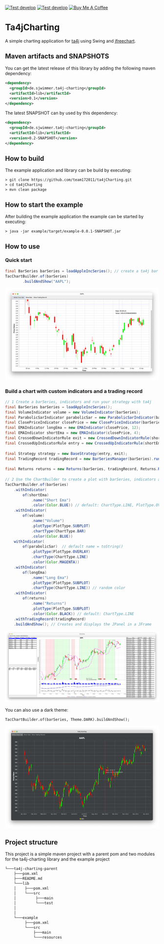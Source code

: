 [![Test develop](https://github.com/team172011/ta4jCharting/actions/workflows/test-action-master.yml/badge.svg?branch=master&event=push)](https://github.com/team172011/ta4jCharting/actions/workflows/test-action-master.yml) [![Test develop](https://github.com/team172011/ta4jCharting/actions/workflows/test-action-develop.yml/badge.svg?branch=develop&event=push)](https://github.com/team172011/ta4jCharting/actions/workflows/test-action-develop.yml)
<a href="https://buymeacoffee.com/simonjwimmer" target="_blank"><img src="https://cdn.buymeacoffee.com/buttons/default-orange.png" alt="Buy Me A Coffee" height="25" width="100"></a>

# Ta4jCharting
A simple charting application for [ta4j](https://github.com/ta4j/ta4j) using Swing and [jfreechart](https://github.com/jfree/jfreechart).

## Maven artifacts and SNAPSHOTS

You can get the latest release of this library by adding the following maven dependency:
```xml
<dependency>
  <groupId>de.sjwimmer.ta4j-charting</groupId>
  <artifactId>lib</artifactId>
  <version>0.1</version>
</dependency>
```

The latest SNAPSHOT can by used by this dependency:
```xml
<dependency>
  <groupId>de.sjwimmer.ta4j-charting</groupId>
  <artifactId>lib</artifactId>
  <version>0.2-SNAPSHOT</version>
</dependency>

```
## How to build
The example application and library can be build by executing:
```shell
> git clone https://github.com/team172011/ta4jCharting.git
> cd ta4jCharting
> mvn clean package
```

## How to start the example
After building the example application the example can be started by executing:
```shell
> java -jar example/target/example-0.0.1-SNAPSHOT.jar
```

## How to use
### Quick start
```java
final BarSeries barSeries = loadAppleIncSeries(); // create a ta4j bar series
TacChartBuilder.of(barSeries)
        .buildAndShow("AAPL");
```
![Example picture](repo/example2.png)
### Build a chart with custom indicators and a trading record
```java
// 1 Create a barSeries, indicators and run your strategy with ta4j
final BarSeries barSeries = loadAppleIncSeries();
final VolumeIndicator volume = new VolumeIndicator(barSeries);
final ParabolicSarIndicator parabolicSar = new ParabolicSarIndicator(barSeries);
final ClosePriceIndicator closePrice = new ClosePriceIndicator(barSeries);
final EMAIndicator longEma = new EMAIndicator(closePrice, 12);
final EMAIndicator shortEma = new EMAIndicator(closePrice, 4);
final CrossedDownIndicatorRule exit = new CrossedDownIndicatorRule(shortEma, longEma);
final CrossedUpIndicatorRule entry = new CrossedUpIndicatorRule(shortEma, longEma);

final Strategy strategy = new BaseStrategy(entry, exit);
final TradingRecord tradingRecord = new BarSeriesManager(barSeries).run(strategy);

final Returns returns = new Returns(barSeries, tradingRecord, Returns.ReturnType.ARITHMETIC);

// 2 Use the ChartBuilder to create a plot with barSeries, indicators and trading record
TacChartBuilder.of(barSeries)
    .withIndicator(
        of(shortEma)
            .name("Short Ema")
            .color(Color.BLUE)) // default: ChartType.LINE, PlotType.OVERLAY
    .withIndicator(
        of(volume)
            .name("Volume")
            .plotType(PlotType.SUBPLOT)
            .chartType(ChartType.BAR)
            .color(Color.BLUE))
    withIndicator(
        of(parabolicSar)  // default name = toString()
            .plotType(PlotType.OVERLAY)
            .chartType(ChartType.LINE)
            .color(Color.MAGENTA))
    .withIndicator(
        of(longEma)
            .name("Long Ema")
            .plotType(PlotType.SUBPLOT)
            .chartType(ChartType.LINE)) // random color
    .withIndicator(
        of(returns)
            .name("Returns")
            .plotType(PlotType.SUBPLOT)
            .color(Color.BLACK)) // default: ChartType.LINE
    .withTradingRecord(tradingRecord)
    .buildAndShow(); // Creates and displays the JPanel in a JFrame
```
![Example picture](repo/example1.png)


You can also use a dark theme:
```
TacChartBuilder.of(barSeries, Theme.DARK).buildAndShow();
```
![Example picture](repo/example4_dark.png)

## Project structure
This project is a simple maven project with a parent pom and two modules for the ta4j-charting library and the example project
```text
└───ta4j-charting-parent
    ├───pom.xml
    ├───README.md
    └───lib
    │    ├───pom.xml
    │    └───src
    │         ├───main
    │         └───test
    │    
    │
    └───example
         ├───pom.xml
         └───src
             ├───main
             └───resources
```